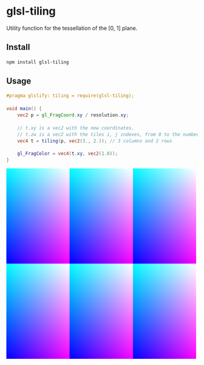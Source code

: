 # glsl-tiling

Utility function for the tessellation of the [0, 1] plane.

## Install

```sh
npm install glsl-tiling
```

## Usage

```glsl
#pragma glslify: tiling = require(glsl-tiling);

void main() {
	vec2 p = gl_FragCoord.xy / resolution.xy;

	// t.xy is a vec2 with the new coordinates.
	// t.zw is a vec2 with the tiles i, j indexes, from 0 to the number of columns(rows) - 1.
	vec4 t = tiling(p, vec2(3., 2.)); // 3 columns and 2 rows

	gl_FragColor = vec4(t.xy, vec2(1.0));
}
```

<img width="500px" src="./image.png">
